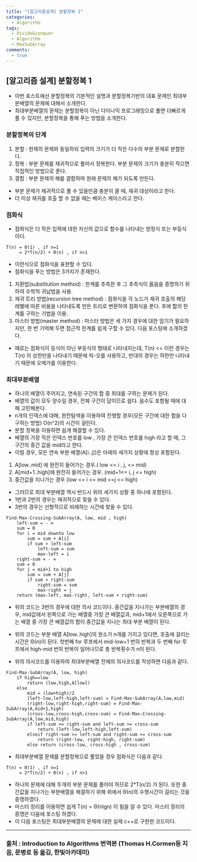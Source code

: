 ```yaml
---
title: "[알고리즘설계] 분할정복 1"
categories:
  - Algorithm
tags:
  - Divide&conquer
  - Algorithm
  - MaxSubArray
comments:
  - true
---
```


## [알고리즘 설계] 분할정복 1
* 이번 포스트에선 분할정복의 기본적인 설명과 분할정복기반의 대표 문제인 최대부분배열의 문제에 대해서 소개한다.
* 최대부분배열의 문제는 분할정복이 아닌 다이나믹 프로그래밍으로 풀면 더빠르게 풀 수 있지만, 분할정복을 통해 푸는 방법을 소개한다.
  
### 분할정복의 단계
1. 분할 : 현재의 문제와 동일하되 입력의 크기가 더 작은 다수의 부분 문제로 분할한다.
2. 정복 : 부분 문제를 재귀적으로 풀어서 정복한다. 부분 문제의 크기가 충분히 작으면 직접적인 방법으로 푼다.
3. 결합 : 부분 문제의 해를 결합하여 원래 문제의 해가 되도록 만든다.

* 부분 문제가 재귀적으로 풀 수 있을만큼 충분히 클 때, 재귀 대상이라고 한다.
* 더 이상 재귀를 호출 할 수 없을 때는 베이스 케이스라고 한다.

### 점화식
* 점화식은 더 작은 입력에 대한 자신의 값으로 함수를 나타내는 방정식 또는 부등식이다.

```
T(n) = Θ(1) , if n=1
     = 2*T(n/2) + Θ(n) , if n>1
```
* 이런식으로 점화식을 표현할 수 있다.
* 점화식을 푸는 방법은 3가지가 존재한다.

1. 치환법(substitution method) : 한계를 추측한 후 그 추측식이 옳음을 증명하기 위하여 수학적 귀납법을 사용.
2. 재귀 트리 방법(recursion tree method) : 점화식을 각 노드가 재귀 호출의 해당 레벨에 따른 비용을 나타내도록 만든 트리로 변환하여 점화식을 푼다. 후에 합의 한계를 구하는 기법을 이용.
3. 마스터 방법(master method) : 마스터 방법은 세 가지 경우에 대한 암기가 필요하지만, 한 번 기억해 두면 점근적 한계를 쉽게 구할 수 있다. 다음 포스팅에 소개하겠다.

* 때로는 점화식이 등식이 아닌 부등식의 형태로 나타내지는데, T(n) <= 이런 경우는 T(n) 의 상한만을 나타내기 때문에 빅-오를 사용하고, 반대의 경우는 하한만 나타내기 때문에 오메가를 이용한다.

### 최대부분배열
* 하나의 배열이 주어지고, 연속된 구간의 합 중 최대를 구하는 문제가 된다.
* 배열의 값이 모두 양수일 경우, 전체 구간이 답이므로 쉽다. 음수도 포함될 때에 대해 고민해본다.
* n개의 인덱스에 대해, 완전탐색을 이용하여 진행할 경우(모든 구간에 대한 합을 다 구하는 방법) O(n^2)의 시간이 걸린다.
* 분할 정복을 이용하면 쉽게 해결할 수 있다.
* 배열의 가장 작은 인덱스 번호를 low , 가장 큰 인덱스 번호를 high 라고 할 때, 그 구간의 중간 값을 mid라고 한다.
* 이럴 경우, 모든 연속 부분 배열(A[i..j])은 아래의 세가지 상황에 항상 포함된다.
1. A[low..mid] 에 완전히 들어가는 경우.( low <= i , j, <= mid)
2. A[mid+1..high]에 완전히 들어가는 경우. (mid+1<= i, j <= high)
3. 중간값을 지나가는 경우 (low <= i <= mid <=j <= high)

* 그러므로 최대 부분배열 역시 반드시 위의 세가지 상황 중 하나에 포함된다.
* 1번과 2번의 경우는 재귀적으로 찾을 수 있다.
* 3번의 경우는 선형적으로 비례하는 시간에 찾을 수 있다.

```
Find-Max-Crossing-SubArray(A, low, mid , high)
    left-sum = - ∞
    sum = 0
    for i = mid downto low
        sum = sum + A[i]
        if sum > left-sum
            left-sum = sum
            max-left = i
    right-sum = - ∞
    sum = 0
    for j = mid+1 to high
        sum = sum + A[j]
        if sum > right-sum
            right-sum = sum
            max-right = j
    return (max-left, max-right, left-sum + right-sum)
```
* 위의 코드는 3번의 경우에 대한 의사 코드이다. 중간값을 지나가는 부분배열의 경우, mid값에서 왼쪽으로 가는 배열중 가장 큰 배열값과, mid+1에서 오른쪽으로 가는 배열 중 가장 큰 배열값의 합이 중간값을 지나는 최대 부분 배열이 된다.
* 위의 코드는 부분 배열 A[low..high]의 원소가 n개를 가지고 있다면, 호출에 걸리는 시간은 Θ(n)이 된다. 첫번째 for 루프에서 mid-low+1 번의 반복과 두 번째 for 루프에서 high-mid 번의 반복이 일어나므로 총 반복횟수가 n이 된다.

* 위의 의사코드를 이용하여 최대부분배열 전체의 의사코드를 작성하면 다음과 같다.
```
Find-Max-SubArray(A, low, high)
    if high==low
        return (low,high,A[low])
    else
        mid = (low+high)/2
        (left-low,left-high,left-sum) = Find-Max-SubArray(A,low,mid)
        (right-low,right-high,right-sum) = Find-Max-SubArray(A,mid+1,high)
        (cross-low,cross-high,cross-sum) = Find-Max-Crossing-SubArray(A,low,mid,high)
        if left-sum >= right-sum and left-sum >= cross-sum
            return (left-low,left-high,left-sum)
        elseif right-sum >= left-sum and right-sum >= cross-sum
            return (right-low, right-high, right-sum)
        else return (cross-low, cross-high , cross-sum)
```

* 최대부분배열 문제를 분할정복으로 풀었을 경우 점화식은 다음과 같다.
```
T(n) = Θ(1) , if n=1
     = 2*T(n/2) + Θ(n) , if n>1
```

* 하나의 문제에 대해 두개의 부분 문제를 풀어야 하므로 2*T(n/2) 가 된다. 또한 중간값을 지나가는 부분배열을 해결하기 위해 위에서 Θ(n)의 수행시간이 걸리는 것을 증명하였다. 
* 마스터 정리를 이용하면 쉽게 T(n) = Θ(nlgn) 이 됨을 알 수 있다. 마스터 정리의 증명은 다음에 포스팅 하겠다.
* 이 다음 포스팅은 최대부분배열의 문제에 대한 실제 c++로 구현한 코드이다.

---
### 출처 : Introduction to Algorithms 번역본 (Thomas H.Cormen등 지음, 문병로 등 옮김, 한빛아카데미) 

